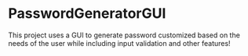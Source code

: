 # PasswordGeneratorGUI
This project uses a GUI to generate password customized based on the needs of the user  while including input validation and other features!
